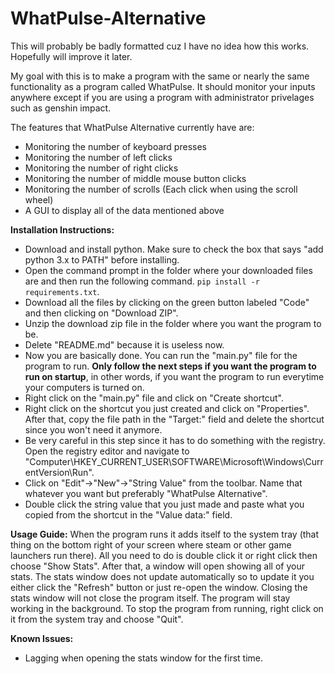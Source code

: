 # WhatPulse-Alternative

This will probably be badly formatted cuz I have no idea how this works. Hopefully will improve it later.

My goal with this is to make a program with the same or nearly the same functionality as a program called WhatPulse. It should monitor your inputs anywhere except if you are using a program with administrator privelages such as genshin impact.

The features that WhatPulse Alternative currently have are:
* Monitoring the number of keyboard presses
* Monitoring the number of left clicks
* Monitoring the number of right clicks
* Monitoring the number of middle mouse button clicks
* Monitoring the number of scrolls (Each click when using the scroll wheel)
* A GUI to display all of the data mentioned above

**Installation Instructions:**
- Download and install python. Make sure to check the box that says "add python 3.x to PATH" before installing.
- Open the command prompt in the folder where your downloaded files are and then run the following command. `pip install -r requirements.txt`.
- Download all the files by clicking on the green button labeled "Code" and then clicking on "Download ZIP".
- Unzip the download zip file in the folder where you want the program to be.
- Delete "README.md" because it is useless now.
- Now you are basically done. You can run the "main.py" file for the program to run. **Only follow the next steps if you want the program to run on startup**, in other words, if you want the program to run everytime your computers is turned on.
- Right click on the "main.py" file and click on "Create shortcut".
- Right click on the shortcut you just created and click on "Properties". After that, copy the file path in the "Target:" field and delete the shortcut since you won't need it anymore.
- Be very careful in this step since it has to do something with the registry. Open the registry editor and navigate to "Computer\HKEY_CURRENT_USER\SOFTWARE\Microsoft\Windows\CurrentVersion\Run".
- Click on "Edit"->"New"->"String Value" from the toolbar. Name that whatever you want but preferably "WhatPulse Alternative".
- Double click the string value that you just made and paste what you copied from the shortcut in the "Value data:" field.

**Usage Guide:**
When the program runs it adds itself to the system tray (that thing on the bottom right of your screen where steam or other game launchers run there). All you need to do is double click it or right click then choose "Show Stats". After that, a window will open showing all of your stats. The stats window does not update automatically so to update it you either click the "Refresh" button or just re-open the window. Closing the stats window will not close the program itself. The program will stay working in the background. To stop the program from running, right click on it from the system tray and choose "Quit".

**Known Issues:**
- Lagging when opening the stats window for the first time.
